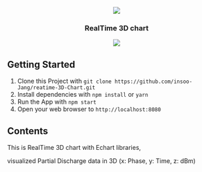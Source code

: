 <p align="center">
  <img src="https://user-images.githubusercontent.com/41278558/92564476-2d85cd00-f2b4-11ea-9ea5-8aaf746a1599.gif">
</p>

<h3 align="center">
  RealTime 3D chart 
</h3>

<p align="center">
  <a href="https://en.wikipedia.org/wiki/MIT_License"><img src="https://img.shields.io/npm/l/react-design-editor?style=flat-square"></a>
</p>

## Getting Started
1. Clone this Project with `git clone https://github.com/insoo-Jang/reatime-3D-Chart.git`
2. Install dependencies with `npm install` or `yarn`
3. Run the App with `npm start`
4. Open your web browser to `http://localhost:8080`

## Contents

This is RealTime 3D chart with Echart libraries,

visualized Partial Discharge data in 3D (x: Phase, y: Time, z: dBm)
